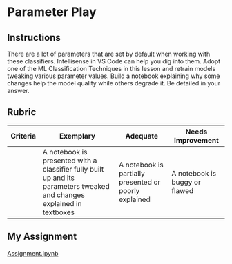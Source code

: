 # Parameter Play

## Instructions

There are a lot of parameters that are set by default when working with these classifiers. Intellisense in VS Code can help you dig into them. Adopt one of the ML Classification Techniques in this lesson and retrain models tweaking various parameter values. Build a notebook explaining why some changes help the model quality while others degrade it. Be detailed in your answer.

## Rubric

| Criteria | Exemplary                                                                                                              | Adequate                                              | Needs Improvement             |
| -------- | ---------------------------------------------------------------------------------------------------------------------- | ----------------------------------------------------- | ----------------------------- |
|          | A notebook is presented with a classifier fully built up and its parameters tweaked and changes explained in textboxes | A notebook is partially presented or poorly explained | A notebook is buggy or flawed |

## My Assignment
[Assignment.ipynb](assignment.ipynb)